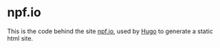 npf.io
===

This is the code behind the site [npf.io](http://npf.io), used by
[Hugo](http://gohugo.io) to generate a static html site.
